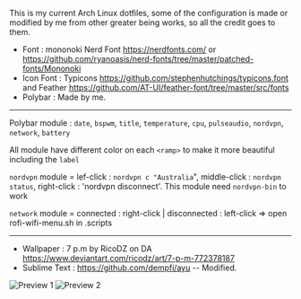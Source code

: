 This is my current Arch Linux dotfiles, some of the configuration is made or modified by me from other greater being works, so all the credit goes to them.

* Font : mononoki Nerd Font https://nerdfonts.com/ or https://github.com/ryanoasis/nerd-fonts/tree/master/patched-fonts/Mononoki
* Icon Font : Typicons https://github.com/stephenhutchings/typicons.font and Feather https://github.com/AT-UI/feather-font/tree/master/src/fonts
* Polybar : Made by me.

***
Polybar module : `date`, `bspwm`, `title`, `temperature`, `cpu`, `pulseaudio`, `nordvpn`, `network`, `battery` 

All module have different color on each `<ramp>` to make it more beautiful including the `label`

`nordvpn` module = lef-click : `nordvpn c "Australia`", middle-click : `nordvpn status`, right-click : 'nordvpn disconnect'. This module need `nordvpn-bin` to work

`network` module = connected : right-click | disconnected : left-click => open rofi-wifi-menu.sh in .scripts

***


* Wallpaper : 7 p.m by RicoDZ on DA https://www.deviantart.com/ricodz/art/7-p-m-772378187
* Sublime Text : https://github.com/dempfi/ayu -- Modified.

![Preview 1](https://raw.githubusercontent.com/thelazt16/dotfiles/master/preview/sc01.png)
![Preview 2](https://raw.githubusercontent.com/thelazt16/dotfiles/master/preview/sc02.png)
